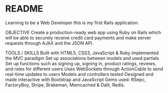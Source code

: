 # README

Learning to be a Web Developer this is my first Rails application.

OBJECTIVE
Create a production-ready web app using Ruby on Rails which will be able to securely receive credit card payments and make server requests through AJAX and the JSON API.

TOOLS / SKILLS
Built with HTML5, CSS3, JavaScript & Ruby
Implemented the MVC paradigm
Set up associations between models and used partials
Set up functions such as signing up, signing in, product ratings, reviews, and roles for different users
Uses WebSockets through ActionCable to send real-time updates to users
Models and controllers tested
Designed and made interactive with Bootstrap and JavaScript
Gems used: RSepc, FactoryBoy, Stripe, Brakeman, Memcached & Dalli, Redis.